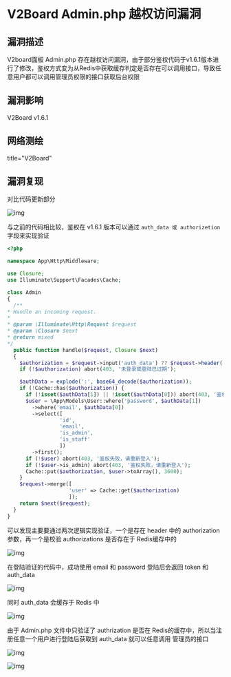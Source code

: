 # V2Board Admin.php 越权访问漏洞

## 漏洞描述

V2board面板 Admin.php 存在越权访问漏洞，由于部分鉴权代码于v1.6.1版本进行了修改，鉴权方式变为从Redis中获取缓存判定是否存在可以调用接口，导致任意用户都可以调用管理员权限的接口获取后台权限

## 漏洞影响

<a-checkbox checked>V2Board v1.6.1</a-checkbox></br>

## 网络测绘

<a-checkbox checked>title="V2Board"</a-checkbox></br>

## 漏洞复现

对比代码更新部分

![img](https://security-1310978225.cos.ap-beijing.myqcloud.com/public/img/1671262250177-e7818814-a063-4920-bc99-6c27f80cb1cb.png)

与之前的代码相比较，鉴权在 v1.6.1 版本可以通过 `auth_data 或 authorizetion` 字段来实现验证

```php
<?php

namespace App\Http\Middleware;

use Closure;
use Illuminate\Support\Facades\Cache;

class Admin
{
  /**
* Handle an incoming request.
*
* @param \Illuminate\Http\Request $request
* @param \Closure $next
* @return mixed
*/
  public function handle($request, Closure $next)
  {
    $authorization = $request->input('auth_data') ?? $request->header('authorization');
    if (!$authorization) abort(403, '未登录或登陆已过期');

    $authData = explode(':', base64_decode($authorization));
    if (!Cache::has($authorization)) {
      if (!isset($authData[1]) || !isset($authData[0])) abort(403, '鉴权失败，请重新登入');
      $user = \App\Models\User::where('password', $authData[1])
        ->where('email', $authData[0])
        ->select([
                 'id',
                 'email',
                 'is_admin',
                 'is_staff'
                 ])
        ->first();
      if (!$user) abort(403, '鉴权失败，请重新登入');
      if (!$user->is_admin) abort(403, '鉴权失败，请重新登入');
      Cache::put($authorization, $user->toArray(), 3600);
    }
    $request->merge([
                    'user' => Cache::get($authorization)
                    ]);
    return $next($request);
  }
}
```

可以发现主要要通过两次逻辑实现验证，一个是存在 header 中的 authorization 参数，再一个是校验 authorizations 是否存在于 Redis缓存中的

![img](https://security-1310978225.cos.ap-beijing.myqcloud.com/public/img/1671263280790-db7b6174-5f26-4823-919f-2ca6443f009b.png)

在登陆验证的代码中，成功使用 email 和 password 登陆后会返回 token 和 auth_data

![img](https://security-1310978225.cos.ap-beijing.myqcloud.com/public/img/1671262605086-55aabd4e-fc53-41f5-a27e-6cfed6551b0a.png)

同时 auth_data 会缓存于 Redis 中

![img](https://security-1310978225.cos.ap-beijing.myqcloud.com/public/img/1671262910803-d4484032-ce2e-419e-a5b8-f00b8af2c7d3.png)

由于 Admin.php 文件中只验证了 authrization 是否在 Redis的缓存中，所以当注册任意一个用户进行登陆后获取到 auth_data 就可以任意调用 管理员的接口

![img](https://security-1310978225.cos.ap-beijing.myqcloud.com/public/img/1671263235610-bd2779bb-318f-41d3-a037-c21d868a9d8e.png)



![img](https://security-1310978225.cos.ap-beijing.myqcloud.com/public/img/1671263063721-8bcdece3-0aad-4b1f-86aa-6da75f5b271c.png)